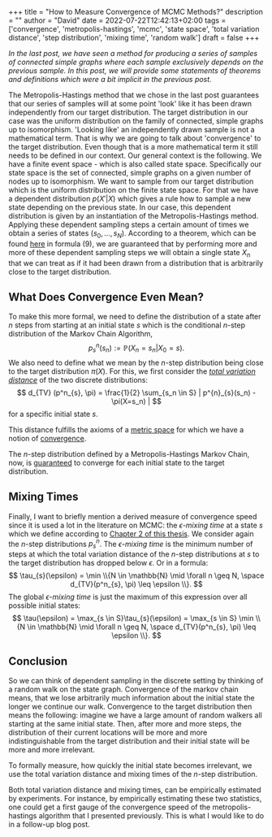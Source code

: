 +++
title = "How to Measure Convergence of MCMC Methods?"
description = ""
author = "David"
date = 2022-07-22T12:42:13+02:00
tags = ['convergence', 'metropolis-hastings', 'mcmc', 'state space', 'total variation distance', 'step distribution', 'mixing time', 'random walk']
draft = false
+++


*In the last post, we have seen a method for producing a series of samples of connected simple graphs where each sample exclusively depends on the previous sample. 
In this post, we will provide some statements of theorems and definitions which were a bit implicit in the previous post.*


The Metropolis-Hastings method that we chose in the last post guarantees that our series of samples will at some point 'look' like it has been drawn independently from our target distribution. The target distribution in our case was the uniform distribution on the family of connected,  simple graphs up to isomorphism.
'Looking like' an independently drawn sample is not a mathematical term. That is why we are going to talk about 'convergence' to the target distribution. Even though that is a more mathematical term it still needs to be defined in our context. 
Our general context is the following. We have a finite event space - which is also called state space. Specifically our state space is the set of connected, simple graphs on a given number of nodes up to isomorphism. We want to sample from our target distribution which is the uniform distribution on the finite state space. For that we have a dependent distribution $p(X' | X)$ which gives a rule how to sample a new state depending on the previous state. In our case, this dependent distribution is given by an instantiation of the Metropolis-Hastings method. Applying these dependent sampling steps a certain amount of times we obtain a series of states $(s_0, \dots, s_N)$. According to a theorem, which can be found [here](https://projecteuclid.org/journalArticle/Download?urlId=10.1214%2Faos%2F1033066201) in formula (9), we are guaranteed that by performing more and more of these dependent sampling steps we will obtain a single state $X_n$ that we can treat as if it had been drawn from a distribution that is arbitrarily close to the target distribution.

## What Does Convergence Even Mean?
To make this more formal, we need to define the distribution of a state after $n$ steps from starting at an initial state $s$ which is the conditional $n$-step distribution of the Markov Chain Algorithm, 
$$
p^n_{s} (s_n) := \mathbb{P}(X_n = s_n | X_0=s).
$$
We also need to define what we mean by the $n$-step distribution being close to the target distribution $\pi(X)$. For this, we first consider the [*total variation distance*](https://en.wikipedia.org/wiki/Total_variation_distance_of_probability_measures) of the two discrete distributions: 
$$
d_{TV} (p^n_{s}, \pi) = \frac{1}{2} \sum_{s_n \in S}  | p^{n}_{s}(s_n) - \pi(X=s_n) |
$$
for a specific initial state $s$.

This distance fulfills the axioms of a [metric space](https://en.wikipedia.org/wiki/Metric_space) for which we have a notion of [convergence](https://en.wikipedia.org/wiki/Limit_of_a_sequence).

The $n$-step distribution defined by a Metropolis-Hastings Markov Chain, now, is [guaranteed](https://projecteuclid.org/journalArticle/Download?urlId=10.1214%2Faos%2F1033066201) to converge for each initial state to the target distribution.

## Mixing Times
Finally, I want to briefly mention a derived measure of convergence speed since it is used a lot in the literature on MCMC: the *$\epsilon$-mixing time* at a state $s$  which we define according to [Chapter 2 of this thesis](http://dx.doi.org/10.25673/2241). We consider again the $n$-step distributions $p^n_{s}$. The *$\epsilon$-mixing time* is the minimum number of steps at which the total variation distance of the $n$-step distributions at $s$ to the target distribution has dropped below $\epsilon$. Or in a formula:
$$
\tau_{s}(\epsilon) = \min \\{N \in \mathbb{N} \mid \forall n \geq N, \space d_{TV}(p^n_{s}, \pi) \leq \epsilon \\}.
$$
The global $\epsilon$-*mixing time* is just the maximum of this expression over all possible initial states:
$$
\tau(\epsilon) = \max_{s \in S}\tau_{s}(\epsilon) = \max_{s \in S} \min \\{N \in \mathbb{N} \mid \forall n \geq N, \space d_{TV}(p^n_{s}, \pi) \leq \epsilon \\}.
$$

## Conclusion
So we can think of dependent sampling in the discrete setting by thinking of a random walk on the state graph. Convergence of the markov chain means, that we lose arbitrarily much information about the initial state the longer we continue our walk. Convergence to the target distribution then means the following: imagine we have a large amount of random walkers all starting at the same initial state. Then, after more and more steps, the distribution of their current locations will be more and more indistinguishable from the target distribution and their initial state will be more and more irrelevant.

To formally measure, how quickly the initial state becomes irrelevant, we use the total variation distance and mixing times of the $n$-step distribution.

Both total variation distance and mixing times, can be empirically estimated by experiments. For instance, by empirically estimating these two statistics, one could get a first gauge of the convergence speed of the metropolis-hastings algorithm that I presented previously. This is what I would like to do in a follow-up blog post.
